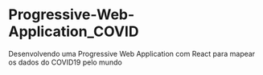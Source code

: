 # Progressive-Web-Application_COVID
Desenvolvendo uma Progressive Web Application com React para mapear os dados do COVID19 pelo mundo
